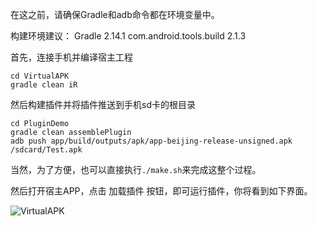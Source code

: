 在这之前，请确保Gradle和adb命令都在环境变量中。

构建环境建议：
Gradle                   2.14.1
com.android.tools.build  2.1.3

首先，连接手机并编译宿主工程
```
cd VirtualAPK
gradle clean iR
```

然后构建插件并将插件推送到手机sd卡的根目录
```
cd PluginDemo
gradle clean assemblePlugin
adb push app/build/outputs/apk/app-beijing-release-unsigned.apk /sdcard/Test.apk
```
当然，为了方便，也可以直接执行```./make.sh```来完成这整个过程。

然后打开宿主APP，点击 加载插件 按钮，即可运行插件，你将看到如下界面。

![VirtualAPK](https://github.com/didi/VirtualAPK/raw/master/imgs/demo-2.png)